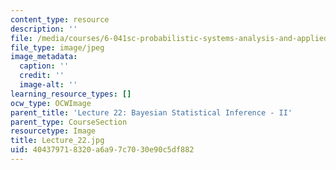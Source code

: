 ```yaml
---
content_type: resource
description: ''
file: /media/courses/6-041sc-probabilistic-systems-analysis-and-applied-probability-fall-2013/404379718320a6a97c7030e90c5df882_Lecture_22.jpg
file_type: image/jpeg
image_metadata:
  caption: ''
  credit: ''
  image-alt: ''
learning_resource_types: []
ocw_type: OCWImage
parent_title: 'Lecture 22: Bayesian Statistical Inference - II'
parent_type: CourseSection
resourcetype: Image
title: Lecture_22.jpg
uid: 40437971-8320-a6a9-7c70-30e90c5df882
---
```

